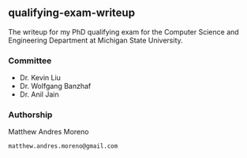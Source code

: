 ## qualifying-exam-writeup

The writeup for my PhD qualifying exam for the Computer Science and Engineering Department at Michigan State University.

### Committee

* Dr. Kevin Liu
* Dr. Wolfgang Banzhaf
* Dr. Anil Jain

### Authorship

Matthew Andres Moreno

`matthew.andres.moreno@gmail.com`
